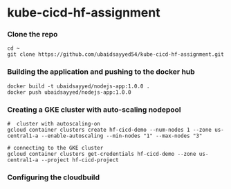# kube-cicd-hf-assignment



### Clone the repo
```
cd ~
git clone https://github.com/ubaidsayyed54/kube-cicd-hf-assignment.git
```

### Building the application and pushing to the docker hub
```
docker build -t ubaidsayyed/nodejs-app:1.0.0 .
docker push ubaidsayyed/nodejs-app:1.0.0
```

### Creating a GKE cluster with auto-scaling nodepool
```
#  cluster with autoscaling-on 
gcloud container clusters create hf-cicd-demo --num-nodes 1 --zone us-central1-a --enable-autoscaling --min-nodes "1" --max-nodes "3"

# connecting to the GKE cluster
gcloud container clusters get-credentials hf-cicd-demo --zone us-central1-a --project hf-cicd-project
```

### Configuring the cloudbuild 


